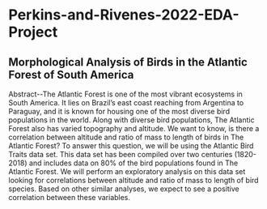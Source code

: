 # Perkins-and-Rivenes-2022-EDA-Project

## Morphological Analysis of Birds in the Atlantic Forest of South America

Abstract--The Atlantic Forest is one of the most vibrant ecosystems in South America. It lies on Brazil’s east coast reaching from Argentina to Paraguay, and it is known for housing one of the most diverse bird populations in the world. 
Along with diverse bird populations, The Atlantic Forest also has varied topography and altitude. We want to know, is there a correlation between altitude and ratio of mass to length of birds in The Atlantic Forest? To answer this question, we will be using the Atlantic Bird Traits data set. This data set has been compiled over two centuries (1820-2018) and includes data on 80% of the bird populations found in The Atlantic Forest. We will perform an exploratory analysis on this data set looking for correlations between altitude and ratio of mass to length of bird species. Based on other similar analyses, we expect to see a positive correlation between these variables.
